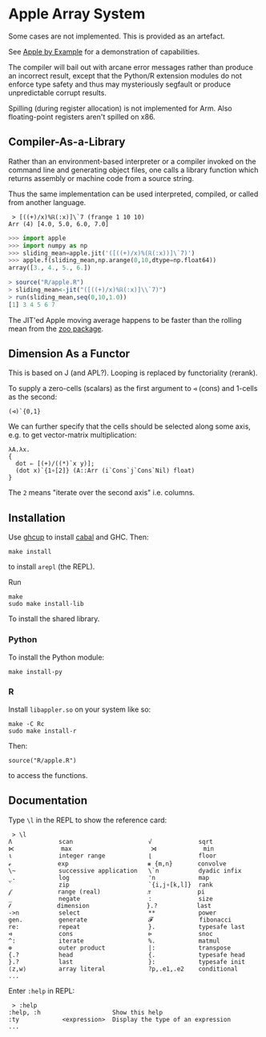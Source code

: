 # Apple Array System

Some cases are not implemented. This is provided as an artefact.

See [Apple by Example](https://vmchale.github.io/apple/) for a demonstration of capabilities.

The compiler will bail out with arcane error messages rather than
produce an incorrect result, except that the Python/R extension modules do not
enforce type safety and thus may mysteriously segfault or produce unpredictable corrupt results.

Spilling (during register allocation) is not implemented for Arm. Also
floating-point registers aren't spilled on x86.

## Compiler-As-a-Library

Rather than an environment-based interpreter or a compiler invoked on the
command line and generating object files, one calls a library function which
returns assembly or machine code from a source string.

Thus the same implementation can be used interpreted, compiled, or called from
another language.

```
 > [((+)/x)%ℝ(:x)]\`7 (frange 1 10 10)
Arr (4) [4.0, 5.0, 6.0, 7.0]
```

```python
>>> import apple
>>> import numpy as np
>>> sliding_mean=apple.jit('([((+)/x)%(ℝ(:x))]\`7)')
>>> apple.f(sliding_mean,np.arange(0,10,dtype=np.float64))
array([3., 4., 5., 6.])
```

```R
> source("R/apple.R")
> sliding_mean<-jit("([((+)/x)%ℝ(:x)]\\`7)")
> run(sliding_mean,seq(0,10,1.0))
[1] 3 4 5 6 7
```

The JIT'ed Apple moving average happens to be faster than the rolling mean from
the [zoo package](https://cran.r-project.org/web/packages/zoo/index.html).

## Dimension As a Functor

This is based on J (and APL?). Looping is replaced by functoriality (rerank).

To supply a zero-cells (scalars) as the first argument to `⊲` (cons) and 1-cells as the second:

```
(⊲)`{0,1}
```

We can further specify that the cells should be selected along some axis, e.g.
to get vector-matrix multiplication:

```
λA.λx.
{
  dot ⇐ [(+)/((*)`x y)];
  (dot x)`{1∘[2]} (A::Arr (i`Cons`j`Cons`Nil) float)
}
```

The `2` means "iterate over the second axis" i.e. columns.

## Installation

Use [ghcup](https://www.haskell.org/ghcup/) to install [cabal](https://www.haskell.org/cabal/) and GHC. Then:

```
make install
```

to install `arepl` (the REPL).

Run

```
make
sudo make install-lib
```

To install the shared library.

### Python

To install the Python module:

```
make install-py
```

### R

Install `libappler.so` on your system like so:

```
make -C Rc
sudo make install-r
```

Then:

```
source("R/apple.R")
```

to access the functions.

## Documentation

Type `\l` in the REPL to show the reference card:

```
 > \l
Λ             scan                     √             sqrt
⋉             max                      ⋊             min
⍳             integer range            ⌊             floor
ℯ             exp                      ⨳ {m,n}       convolve
\~            successive application   \`n           dyadic infix
_.            log                      'n            map
`             zip                      `{i,j∘[k,l]}  rank
𝒻             range (real)             𝜋             pi
_             negate                   :             size
𝓉             dimension                }.?           last
->n           select                   **            power
gen.          generate                 𝓕             fibonacci
re:           repeat                   }.            typesafe last
⊲             cons                     ⊳             snoc
^:            iterate                  %.            matmul
⊗             outer product            |:            transpose
{.?           head                     {.            typesafe head
}.?           last                     }:            typesafe init
⟨z,w⟩         array literal            ?p,.e1,.e2    conditional
...
```

Enter `:help` in REPL:

```
 > :help
:help, :h                    Show this help
:ty            <expression>  Display the type of an expression
...
```
